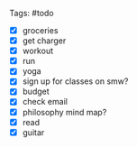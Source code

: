 Tags: #todo 

- [x] groceries
- [x] get charger
- [x] workout
- [x] run
- [x] yoga
- [x] sign up for classes on smw?
- [x] budget 
- [x] check email
- [x] philosophy mind map?
- [x] read
- [x] guitar